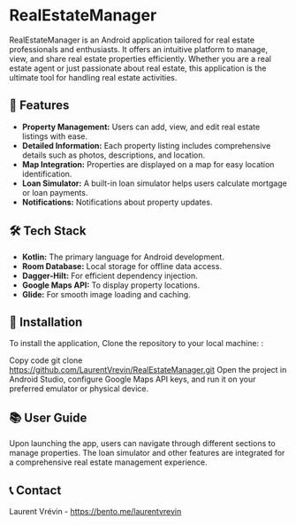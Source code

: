 # RealEstateManager

RealEstateManager is an Android application tailored for real estate professionals and enthusiasts. It offers an intuitive platform to manage, view, and share real estate properties efficiently. Whether you are a real estate agent or just passionate about real estate, this application is the ultimate tool for handling real estate activities.

## 🧐 Features

- **Property Management:** Users can add, view, and edit real estate listings with ease.
- **Detailed Information:** Each property listing includes comprehensive details such as photos, descriptions, and location.
- **Map Integration:** Properties are displayed on a map for easy location identification.
- **Loan Simulator:** A built-in loan simulator helps users calculate mortgage or loan payments.
- **Notifications:** Notifications about property updates.

## 🛠️ Tech Stack

- **Kotlin:** The primary language for Android development.
- **Room Database:** Local storage for offline data access.
- **Dagger-Hilt:** For efficient dependency injection.
- **Google Maps API:** To display property locations.
- **Glide:** For smooth image loading and caching.

## 🚀 Installation

To install the application, Clone the repository to your local machine: :

Copy code
git clone https://github.com/LaurentVrevin/RealEstateManager.git
Open the project in Android Studio, configure Google Maps API keys, and run it on your preferred emulator or physical device.

## 📚 User Guide
Upon launching the app, users can navigate through different sections to manage properties. The loan simulator and other features are integrated for a comprehensive real estate management experience.


## 📞 Contact
Laurent Vrévin - 
https://bento.me/laurentvrevin
